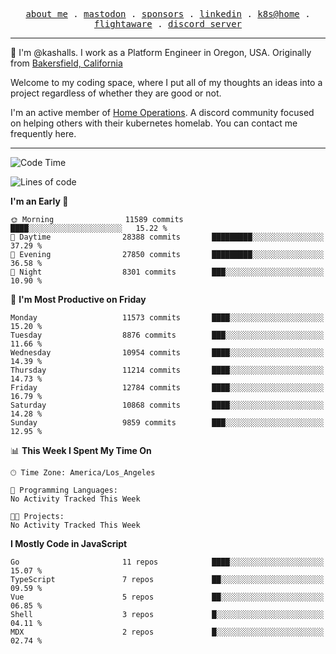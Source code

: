 <p align="center">
  <samp>
    <a href="https://jordanjones.org/">about me</a> .
    <a rel="me" href="https://mastodon.social/@kashall">mastodon</a> .
    <a href="https://github.com/sponsors/kashalls">sponsors</a> .
    <a href="https://linkedin.com/in/jordpjones">linkedin</a> .
    <a href="https://github.com/kashalls/home-cluster">k8s@home</a> .
    <a href="https://flightaware.com/adsb/stats/user/kashalls">flightaware</a> .
    <a href="https://discord.gg/V2WrCfqba9">discord server</a>
  </samp>
</p>

----------------------------------------------------------------

:wave: I'm @kashalls. I work as a Platform Engineer in Oregon, USA. Originally from [Bakersfield, California](https://maps.app.goo.gl/QQMtywTWghpXB6Tu6)

Welcome to my coding space, where I put all of my thoughts an ideas into a project regardless of whether they are good or not.

I'm an active member of [Home Operations](https://discord.gg/home-operations). A discord community focused on helping others with their kubernetes homelab. You can contact me frequently here.

----------------------------------------------------------------
<!--START_SECTION:waka-->
![Code Time](http://img.shields.io/badge/Code%20Time-2%2C484%20hrs%2039%20mins-blue)

![Lines of code](https://img.shields.io/badge/From%20Hello%20World%20I%27ve%20Written-12.0%20million%20lines%20of%20code-blue)

**I'm an Early 🐤** 

```text
🌞 Morning                11589 commits       ████░░░░░░░░░░░░░░░░░░░░░   15.22 % 
🌆 Daytime                28388 commits       █████████░░░░░░░░░░░░░░░░   37.29 % 
🌃 Evening                27850 commits       █████████░░░░░░░░░░░░░░░░   36.58 % 
🌙 Night                  8301 commits        ███░░░░░░░░░░░░░░░░░░░░░░   10.90 % 
```
📅 **I'm Most Productive on Friday** 

```text
Monday                   11573 commits       ████░░░░░░░░░░░░░░░░░░░░░   15.20 % 
Tuesday                  8876 commits        ███░░░░░░░░░░░░░░░░░░░░░░   11.66 % 
Wednesday                10954 commits       ████░░░░░░░░░░░░░░░░░░░░░   14.39 % 
Thursday                 11214 commits       ████░░░░░░░░░░░░░░░░░░░░░   14.73 % 
Friday                   12784 commits       ████░░░░░░░░░░░░░░░░░░░░░   16.79 % 
Saturday                 10868 commits       ████░░░░░░░░░░░░░░░░░░░░░   14.28 % 
Sunday                   9859 commits        ███░░░░░░░░░░░░░░░░░░░░░░   12.95 % 
```


📊 **This Week I Spent My Time On** 

```text
🕑︎ Time Zone: America/Los_Angeles

💬 Programming Languages: 
No Activity Tracked This Week

🐱‍💻 Projects: 
No Activity Tracked This Week
```

**I Mostly Code in JavaScript** 

```text
Go                       11 repos            ████░░░░░░░░░░░░░░░░░░░░░   15.07 % 
TypeScript               7 repos             ██░░░░░░░░░░░░░░░░░░░░░░░   09.59 % 
Vue                      5 repos             ██░░░░░░░░░░░░░░░░░░░░░░░   06.85 % 
Shell                    3 repos             █░░░░░░░░░░░░░░░░░░░░░░░░   04.11 % 
MDX                      2 repos             █░░░░░░░░░░░░░░░░░░░░░░░░   02.74 % 
```




<!--END_SECTION:waka-->
